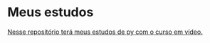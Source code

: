 <h1>Meus estudos </h2>
<p><u>Nesse repositório terá meus estudos de py com o curso em vídeo. </u></p>
